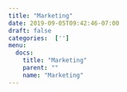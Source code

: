 ```yaml
---
title: "Marketing"
date: 2019-09-05T09:42:46-07:00
draft: false
categories:  ['']
menu:
  docs:
    title: "Marketing"
    parent: ""
    name: "Marketing"
---
```


